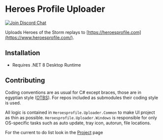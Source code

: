 # Heroes Profile Uploader

[![Join Discord Chat](https://img.shields.io/discord/650747275886198815?label=Discord&logo=discord)](https://discord.gg/cADfdFP)

Uploads Heroes of the Storm replays to [https://heroesprofile.com](https://www.heroesprofile.com/).

## Installation

* Requires .NET 8 Desktop Runtime

## Contributing

Coding conventions are as usual for C# except braces, those are in egyptian style ([OTBS](https://en.wikipedia.org/wiki/Indent_style#1TBS)). For repos included as submodules their coding style is used.

All logic is contained in `Heroesprofile.Uploader.Common` to make UI project as thin as possible. `Heroesprofile.Uploader.Windows` is responsible for only OS-specific tasks such as auto update, tray icon, autorun, file locations.

For the current to do list look in the [Project](https://github.com/Heroes-Profile/HeroesProfile.Uploader/projects/1) page
